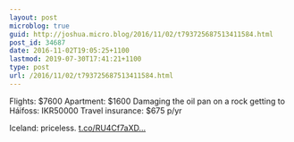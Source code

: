 ```yaml
---
layout: post
microblog: true
guid: http://joshua.micro.blog/2016/11/02/t793725687513411584.html
post_id: 34687
date: 2016-11-02T19:05:25+1100
lastmod: 2019-07-30T17:41:21+1100
type: post
url: /2016/11/02/t793725687513411584.html
---
```

Flights: $7600
Apartment: $1600
Damaging the oil pan on a rock getting to Háifoss: IKR50000
Travel insurance: $675 p/yr

Iceland: priceless. [t.co/RU4Cf7aXD...](https://t.co/RU4Cf7aXDz)
